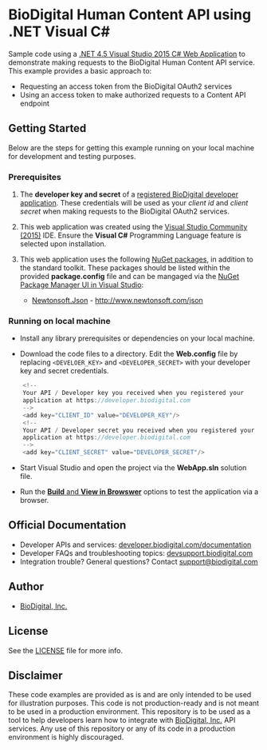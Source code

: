 ﻿BioDigital Human Content API using .NET Visual C#
========



Sample code using a [.NET 4.5 Visual Studio 2015 C# Web Application](https://msdn.microsoft.com/en-us/library/kx37x362.aspx) to demonstrate making requests to the BioDigital Human Content API service.  This example provides a basic approach to:

* Requesting an access token from the BioDigital OAuth2 services
* Using an access token to make authorized requests to a Content API endpoint



## Getting Started

Below are the steps for getting this example running on your local machine for development and testing purposes.

### Prerequisites

1.  The **developer key and secret** of a [registered BioDigital developer application](https://devsupport.biodigital.com/hc/en-us/articles/234450188-How-to-register-my-App).  These credentials will be used as your *client id* and *client secret* when making requests to the BioDigital OAuth2 services.

2. This web application was created using the [Visual Studio Community (2015)](https://www.visualstudio.com/vs/community/) IDE.  Ensure the **Visual C#** Programming Language feature is selected upon installation.
 
3. This web application uses the following [NuGet packages](https://www.nuget.org/), in addition to the standard toolkit.  These packages should be listed within the provided **package.config** file and can be mangaged via the [NuGet Package Manager UI in Visual Studio](https://docs.microsoft.com/en-us/nuget/tools/package-manager-ui):
	*  [Newtonsoft.Json](http://www.newtonsoft.com/json) - http://www.newtonsoft.com/json


### Running on local machine

* Install any library prerequisites or dependencies on your local machine.


*  Download the code files to a directory.  Edit the **Web.config** file by replacing `<DEVELOER_KEY>` and `<DEVELOPER_SECRET>` with your developer key and secret credentials.


```csharp
    <!--
    Your API / Developer key you received when you registered your
    application at https://developer.biodigital.com
    -->
    <add key="CLIENT_ID" value="DEVELOPER_KEY"/>
    <!--
    Your API / Developer secret you received when you registered your
    application at https://developer.biodigital.com    
    -->
    <add key="CLIENT_SECRET" value="DEVELOPER_SECRET"/> 


```

*  Start Visual Studio and open the project via the **WebApp.sln** solution file.  

*  Run the [**Build** and **View in Browswer**](https://msdn.microsoft.com/en-us/library/df5x06h3(v=vs.110).aspx) options to test the application via a browser.  

  
  

## Official Documentation

* Developer APIs and services:   [developer.biodigital.com/documentation](https://developer.biodigital.com/documentation)
* Developer FAQs and troubleshooting topics:  [devsupport.biodigital.com](https://devsupport.biodigital.com)
* Integration trouble?  General questions?  Contact support@biodigital.com


## Author

* [BioDigital, Inc.](https://www.biodigital.com/)


## License

See the [LICENSE](https://github.com/biodigital-inc/bdhuman-contentapi/blob/master/LICENSE) file for more info.


## Disclaimer

These code examples are provided as is and are only intended to be used for illustration purposes. This code is not production-ready and is not meant to be used in a production environment. This repository is to be used as a tool to help developers learn how to integrate with [BioDigital, Inc.](https://www.biodigital.com/) API services. Any use of this repository or any of its code in a production environment is highly discouraged.

